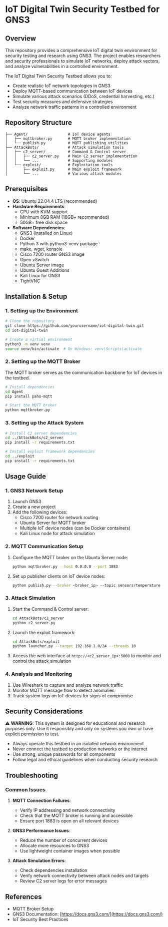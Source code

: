 # IoT Digital Twin Security Testbed for GNS3

## Overview

This repository provides a comprehensive IoT digital twin environment for security testing and research using GNS3. The project enables researchers and security professionals to simulate IoT networks, deploy attack vectors, and analyze vulnerabilities in a controlled environment.

The IoT Digital Twin Security Testbed allows you to:
- Create realistic IoT network topologies in GNS3
- Deploy MQTT-based communication between IoT devices
- Simulate various attack scenarios (DDoS, credential harvesting, etc.)
- Test security measures and defensive strategies
- Analyze network traffic patterns in a controlled environment

## Repository Structure

```
├── Agent/                  # IoT device agents
│   ├── mqttbroker.py       # MQTT broker implementation
│   └── publish.py          # MQTT publishing utilities
├── AttackBots/             # Attack simulation tools
│   ├── c2_server/          # Command & Control server
│   │   ├── c2_server.py    # Main C2 server implementation
│   │   └── ...             # Supporting modules
│   └── exploit/            # Exploitation tools
│       ├── exploit.py      # Main exploit framework
│       └── ...             # Various attack modules
```

## Prerequisites

- **OS**: Ubuntu 22.04.4 LTS (recommended)
- **Hardware Requirements**:
  - CPU with KVM support
  - Minimum 8GB RAM (16GB+ recommended)
  - 50GB+ free disk space
- **Software Dependencies**:
  - GNS3 (installed on Linux)
  - Docker
  - Python 3 with python3-venv package
  - make, wget, konsole
  - Cisco 7200 router GNS3 image
  - Open vSwitch
  - Ubuntu Server image
  - Ubuntu Guest Additions
  - Kali Linux for GNS3
  - TightVNC

## Installation & Setup

### 1. Setting up the Environment

```bash
# Clone the repository
git clone https://github.com/yourusername/iot-digital-twin.git
cd iot-digital-twin

# Create a virtual environment
python3 -m venv venv
source venv/bin/activate  # On Windows: venv\Scripts\activate
```

### 2. Setting up the MQTT Broker

The MQTT broker serves as the communication backbone for IoT devices in the testbed.

```bash
# Install dependencies
cd Agent
pip install paho-mqtt

# Start the MQTT broker
python mqttbroker.py
```

### 3. Setting up the Attack System

```bash
# Install C2 server dependencies
cd ../AttackBots/c2_server
pip install -r requirements.txt

# Install exploit framework dependencies
cd ../exploit
pip install -r requirements.txt
```

## Usage Guide

### 1. GNS3 Network Setup

1. Launch GNS3
2. Create a new project
3. Add the following devices:
   - Cisco 7200 router for network routing
   - Ubuntu Server for MQTT broker
   - Multiple IoT device nodes (can be Docker containers)
   - Kali Linux node for attack simulation

### 2. MQTT Communication Setup

1. Configure the MQTT broker on the Ubuntu Server node:
   ```bash
   python mqttbroker.py --host 0.0.0.0 --port 1883
   ```

2. Set up publisher clients on IoT device nodes:
   ```bash
   python publish.py --broker <broker_ip> --topic sensors/temperature --interval 5
   ```

### 3. Attack Simulation

1. Start the Command & Control server:
   ```bash
   cd AttackBots/c2_server
   python c2_server.py
   ```

2. Launch the exploit framework:
   ```bash
   cd AttackBots/exploit
   python launcher.py --target 192.168.1.0/24 --threads 10
   ```

3. Access the web interface at `http://<c2_server_ip>:5000` to monitor and control the attack simulation

### 4. Analysis and Monitoring

1. Use Wireshark to capture and analyze network traffic
2. Monitor MQTT message flow to detect anomalies
3. Track system logs on IoT devices for signs of compromise

## Security Considerations

⚠️ **WARNING**: This system is designed for educational and research purposes only. Use it responsibly and only on systems you own or have explicit permission to test.

- Always operate this testbed in an isolated network environment
- Never connect the testbed to production networks or the internet
- Use strong, unique passwords for all components
- Follow legal and ethical guidelines when conducting security research

## Troubleshooting

### Common Issues

1. **MQTT Connection Failures**:
   - Verify IP addressing and network connectivity
   - Check that the MQTT broker is running and accessible
   - Ensure port 1883 is open on all relevant devices

2. **GNS3 Performance Issues**:
   - Reduce the number of concurrent devices
   - Allocate more resources to GNS3
   - Use lightweight container images when possible

3. **Attack Simulation Errors**:
   - Check dependencies installation
   - Verify network connectivity between attack nodes and targets
   - Review C2 server logs for error messages

## References

- MQTT Broker Setup
- GNS3 Documentation: [https://docs.gns3.com/](https://docs.gns3.com/)
- IoT Security Best Practices
